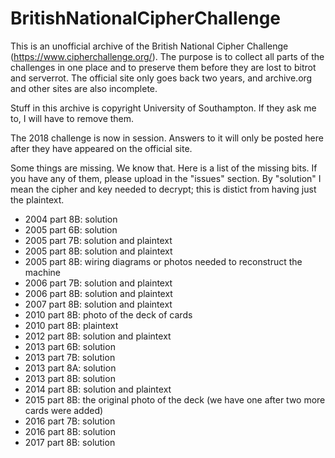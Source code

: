 # BritishNationalCipherChallenge

This is an unofficial archive of the British National Cipher Challenge
(https://www.cipherchallenge.org/). The purpose is to collect all parts
of the challenges in one place and to preserve them before they are lost
to bitrot and serverrot. The official site only goes back two years, and
archive.org and other sites are also incomplete.

Stuff in this archive is copyright University of Southampton. If they ask
me to, I will have to remove them.

The 2018 challenge is now in session. Answers to it will only be posted
here after they have appeared on the official site.

Some things are missing. We know that. Here is a list of the missing bits.
If you have any of them, please upload in the "issues" section. By "solution"
I mean the cipher and key needed to decrypt; this is distict from having
just the plaintext.

- 2004 part 8B: solution
- 2005 part 6B: solution
- 2005 part 7B: solution and plaintext
- 2005 part 8B: solution and plaintext
- 2005 part 8B: wiring diagrams or photos needed to reconstruct the machine
- 2006 part 7B: solution and plaintext
- 2006 part 8B: solution and plaintext
- 2007 part 8B: solution and plaintext
- 2010 part 8B: photo of the deck of cards
- 2010 part 8B: plaintext
- 2012 part 8B: solution and plaintext
- 2013 part 6B: solution
- 2013 part 7B: solution
- 2013 part 8A: solution
- 2013 part 8B: solution
- 2014 part 8B: solution and plaintext
- 2015 part 8B: the original photo of the deck (we have one after two more cards were added)
- 2016 part 7B: solution
- 2016 part 8B: solution
- 2017 part 8B: solution
